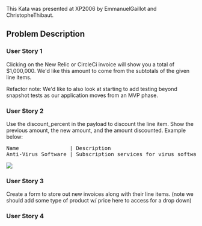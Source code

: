 

This Kata was presented at XP2006 by EmmanuelGaillot and ChristopheThibaut.

## Problem Description

### User Story 1

Clicking on the New Relic or CircleCi invoice will show you a total of $1,000,000. We'd like this amount to come from the subtotals of the given line items.

Refactor note: We'd like to also look at starting to add testing beyond snapshot tests as our application moves from an MVP phase.

### User Story 2

Use the discount_percent in the payload to discount the line item. Show the previous amount, the new amount, and the amount discounted.  Example below:

<pre>
Name                | Description                              | Unit Price | Quantity | Discount | Subtotal
Anti-Virus Software | Subscription services for virus software | $200       | 1        |      50% | <strike>$200</strike> $100
</pre>
![](https://gitlab.com/testdouble/accounts-receivable-react/uploads/5ea855ea29cf553527c54e211cfb9842/image.png)

### User Story 3

Create a form to store out new invoices along with their line items.  (note we should add some type of product w/ price here to access for a drop down) 

### User Story 4

